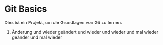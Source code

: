 # Git Basics
Dies ist ein Projekt, um die Grundlagen von Git zu lernen.
1. Änderung und wieder geändert und wieder und wieder
und mal wieder geänder und mal wieder
